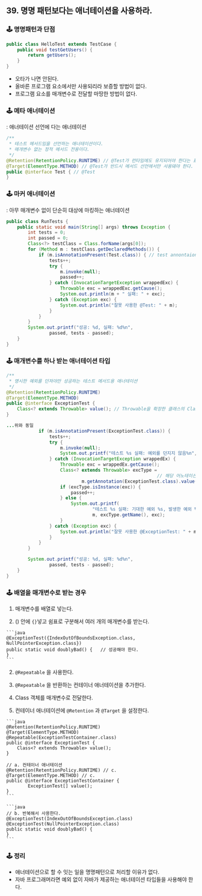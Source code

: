 ## 39. 명명 패턴보다는 애너테이션을 사용하라.

### 🕹️ 명명패턴과 단점

```java
public class HelloTest extends TestCase {
	public void testGetUsers() {
		return getUsers();
	}
}
```

- 오타가 나면 안된다.
- 올바른 프로그램 요소에서만 사용되리라 보증할 방법이 없다.
- 프로그램 요소를 매개변수로 전달할 마땅한 방법이 없다.

### 🕹️ 메타 애너테이션

: 애너테이션 선언에 다는 애너테이션

```java
/**
 * 테스트 메서드임을 선언하는 애너테이션이다.
 * 매개변수 없는 정적 메서드 전용이다.
 */
@Retention(RetentionPolicy.RUNTIME) // @Test가 런타임에도 유지되어야 한다는 표시이다. 
@Target(ElementType.METHOD) // @Test가 반드시 메서드 선언에서만 사용돼야 한다. 
public @interface Test { // @Test
}
```

### 🕹️ 마커 애너테이션

: 아무 매개변수 없이 단순히 대상에 마킹하는 애너테이션

```java
public class RunTests {
    public static void main(String[] args) throws Exception {
        int tests = 0;
        int passed = 0;
        Class<?> testClass = Class.forName(args[0]);
        for (Method m : testClass.getDeclaredMethods()) {
            if (m.isAnnotationPresent(Test.class)) { // test annontaion을 단 메소드를 호출한다.
                tests++;
                try {
                    m.invoke(null);
                    passed++;
                } catch (InvocationTargetException wrappedExc) {
                    Throwable exc = wrappedExc.getCause();
                    System.out.println(m + " 실패: " + exc);
                } catch (Exception exc) {
                    System.out.println("잘못 사용한 @Test: " + m);
                }
            }
        }
        System.out.printf("성공: %d, 실패: %d%n",
                passed, tests - passed);
    }
}
```

### 🕹️ 매개변수를 하나 받는 애너테이션 타입

```java
/**
 * 명시한 예외를 던져야만 성공하는 테스트 메서드용 애너테이션
 */
@Retention(RetentionPolicy.RUNTIME)
@Target(ElementType.METHOD)
public @interface ExceptionTest {
    Class<? extends Throwable> value(); // Throwable을 확장한 클래스의 Class를 매개변수로 받는다.
}
```

```java
...위와 동일
            if (m.isAnnotationPresent(ExceptionTest.class)) {
                tests++;
                try {
                    m.invoke(null);
                    System.out.printf("테스트 %s 실패: 예외를 던지지 않음%n", m);
                } catch (InvocationTargetException wrappedEx) {
                    Throwable exc = wrappedEx.getCause();
                    Class<? extends Throwable> excType =
														// 해당 어노테이션을 단 메소드에서 value(매개변수)를 가져와서 올바른 예외를 던졌는지 확인한다.
                            m.getAnnotation(ExceptionTest.class).value();
                    if (excType.isInstance(exc)) {
                        passed++;
                    } else {
                        System.out.printf(
                                "테스트 %s 실패: 기대한 예외 %s, 발생한 예외 %s%n",
                                m, excType.getName(), exc);
                    }
                } catch (Exception exc) {
                    System.out.println("잘못 사용한 @ExceptionTest: " + m);
                }
            }
        }

        System.out.printf("성공: %d, 실패: %d%n",
                passed, tests - passed);
    }
}
```

### 🕹️ 배열을 매개변수로 받는 경우

1. 매개변수를 배열로 넣는다.

  1. () 안에 `{}`넣고 쉼표로 구분해서 여러 개의 매개변수를 받는다.

    ```java
    @ExceptionTest({IndexOutOfBoundsException.class, NullPointerException.class})
    public static void doublyBad() {   // 성공해야 한다.
    }
    ```

2. `@Repeatable` 을 사용한다.

  1. `@Repeatable` 을 반환하는 컨테이너 애너테이션을 추가한다.
  2. Class 객체를 매개변수로 전달한다.
  3. 컨테이너 애너테이션에 `@Retention` 과 `@Target` 을 설정한다.

    ```java
    @Retention(RetentionPolicy.RUNTIME)
    @Target(ElementType.METHOD)
    @Repeatable(ExceptionTestContainer.class)
    public @interface ExceptionTest {
        Class<? extends Throwable> value();
    }
    
    // a. 컨테이너 애너테이션
    @Retention(RetentionPolicy.RUNTIME) // c.
    @Target(ElementType.METHOD) // c.
    public @interface ExceptionTestContainer {
    		ExceptionTest[] value();
    }
    ```

    ```java
    // b. 반복해서 사용한다.
    @ExceptionTest(IndexOutOfBoundsException.class)
    @ExceptionTest(NullPointerException.class)
    public static void doublyBad() {   
    }
    ```


### 🕹️ 정리

- 애너테이션으로 할 수 잇는 일을 명명패턴으로 처리할 이유가 없다.
- 자바 프로그래머라면 예외 없이 자바가 제공하는 애너테이션 타입들을 사용해야 한다.